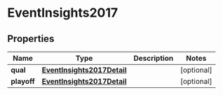 
# EventInsights2017

## Properties
Name | Type | Description | Notes
------------ | ------------- | ------------- | -------------
**qual** | [**EventInsights2017Detail**](EventInsights2017Detail.md) |  |  [optional]
**playoff** | [**EventInsights2017Detail**](EventInsights2017Detail.md) |  |  [optional]



